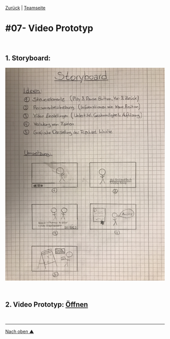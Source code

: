 [Zurück](https://github.com/milena-sagert/IFD-WiSe20-21) | [Teamseite](https://webuser.hs-furtwangen.de/~rag/lehre/WiSe20-21/IFD/Kursinhalt/Team/)
# #07- Video Prototyp

&nbsp;

## 1. Storyboard:

![Storboard](img/IFD_07_Video_Prototyp_Storyboard.JPG "Storyboard")

&nbsp;


## 2. Video Prototyp: [Öffnen](https://youtu.be/_Vy9dSTq1JQ) 


&nbsp;

---
[Nach oben &#x25B2;](#top)
